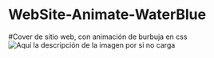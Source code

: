 # WebSite-Animate-WaterBlue
#Cover de sitio web, con animación de burbuja en css
![Aquí la descripción de la imagen por si no carga](https://github.com/Bryant-r15/EfectoHoverOne/blob/master/Efectohover%20-%20copia.png)

